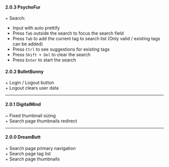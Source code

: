 
#### 2.0.3 PsychoFur
\+ Search:
   - Input with auto prettify
   - Press `Tab` outside the search to focus the search field
   - Press `Tab` to add the current tag to search list
     (Only valid / existing tags can be added)
   - Press `Ctrl` to see suggestions for existing tags
   - Press `Shift + Del` to clear the search
   - Press `Enter` to start the search


#### 2.0.2 BulletBunny
\+ Login / Logout button<br>
\+ Logout clears user data

---

#### 2.0.1 DigitalMind
~ Fixed thumbnail sizing<br>
\+ Search page thumbnails redirect

---

#### 2.0.0 DreamButt
\+ Search page primary navigation<br>
\+ Search page tag list<br>
\+ Search page thumbnails<br>

